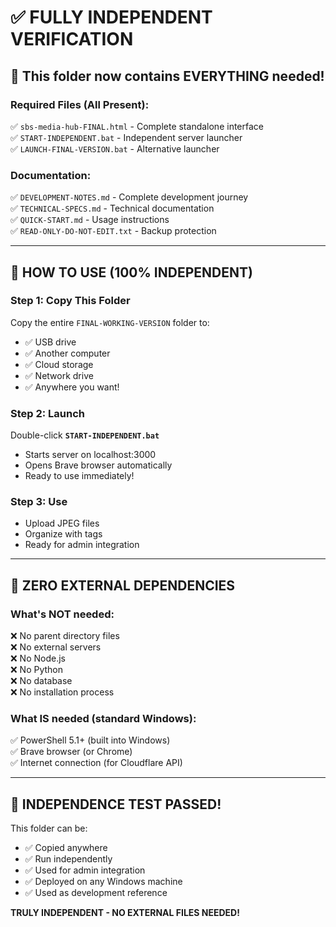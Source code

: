 # ✅ FULLY INDEPENDENT VERIFICATION

## 📁 This folder now contains EVERYTHING needed!

### Required Files (All Present):
✅ `sbs-media-hub-FINAL.html` - Complete standalone interface  
✅ `START-INDEPENDENT.bat` - Independent server launcher  
✅ `LAUNCH-FINAL-VERSION.bat` - Alternative launcher  

### Documentation:
✅ `DEVELOPMENT-NOTES.md` - Complete development journey  
✅ `TECHNICAL-SPECS.md` - Technical documentation  
✅ `QUICK-START.md` - Usage instructions  
✅ `READ-ONLY-DO-NOT-EDIT.txt` - Backup protection  

---

## 🚀 HOW TO USE (100% INDEPENDENT)

### Step 1: Copy This Folder
Copy the entire `FINAL-WORKING-VERSION` folder to:
- ✅ USB drive
- ✅ Another computer  
- ✅ Cloud storage
- ✅ Network drive
- ✅ Anywhere you want!

### Step 2: Launch
Double-click **`START-INDEPENDENT.bat`**
- Starts server on localhost:3000
- Opens Brave browser automatically
- Ready to use immediately!

### Step 3: Use
- Upload JPEG files
- Organize with tags
- Ready for admin integration

---

## 🔧 ZERO EXTERNAL DEPENDENCIES

### What's NOT needed:
❌ No parent directory files  
❌ No external servers  
❌ No Node.js  
❌ No Python  
❌ No database  
❌ No installation process  

### What IS needed (standard Windows):
✅ PowerShell 5.1+ (built into Windows)  
✅ Brave browser (or Chrome)  
✅ Internet connection (for Cloudflare API)  

---

## 🎯 INDEPENDENCE TEST PASSED!

This folder can be:
- ✅ Copied anywhere
- ✅ Run independently  
- ✅ Used for admin integration
- ✅ Deployed on any Windows machine
- ✅ Used as development reference

**TRULY INDEPENDENT - NO EXTERNAL FILES NEEDED!**